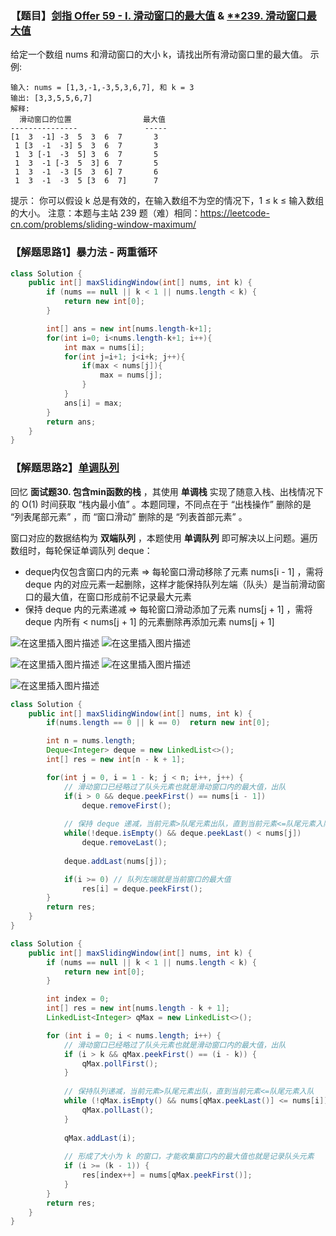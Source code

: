 ### 【题目】[剑指 Offer 59 - I. 滑动窗口的最大值](https://leetcode-cn.com/problems/hua-dong-chuang-kou-de-zui-da-zhi-lcof/) & [**239. 滑动窗口最大值](https://leetcode-cn.com/problems/sliding-window-maximum/)

给定一个数组 nums 和滑动窗口的大小 k，请找出所有滑动窗口里的最大值。
示例:

	输入: nums = [1,3,-1,-3,5,3,6,7], 和 k = 3
	输出: [3,3,5,5,6,7] 
	解释: 
	  滑动窗口的位置                最大值
	---------------               -----
	[1  3  -1] -3  5  3  6  7       3
	 1 [3  -1  -3] 5  3  6  7       3
	 1  3 [-1  -3  5] 3  6  7       5
	 1  3  -1 [-3  5  3] 6  7       5
	 1  3  -1  -3 [5  3  6] 7       6
	 1  3  -1  -3  5 [3  6  7]      7


提示：
你可以假设 k 总是有效的，在输入数组不为空的情况下，1 ≤ k ≤ 输入数组的大小。
注意：本题与主站 239 题（难）相同：https://leetcode-cn.com/problems/sliding-window-maximum/

### 【解题思路1】暴力法 - 两重循环

```java
class Solution {
    public int[] maxSlidingWindow(int[] nums, int k) {
        if (nums == null || k < 1 || nums.length < k) {
            return new int[0];
        }

        int[] ans = new int[nums.length-k+1];
        for(int i=0; i<nums.length-k+1; i++){
            int max = nums[i];
            for(int j=i+1; j<i+k; j++){
                if(max < nums[j]){
                    max = nums[j];
                }
            }
            ans[i] = max;
        }
        return ans;
    }
}
```

### 【解题思路2】[单调队列](https://leetcode-cn.com/problems/hua-dong-chuang-kou-de-zui-da-zhi-lcof/solution/mian-shi-ti-59-i-hua-dong-chuang-kou-de-zui-da-1-6/)
回忆 **面试题30. 包含min函数的栈** ，其使用 **单调栈** 实现了随意入栈、出栈情况下的 O(1) 时间获取 “栈内最小值” 。本题同理，不同点在于 “出栈操作” 删除的是 “列表尾部元素” ，而 “窗口滑动” 删除的是 “列表首部元素” 。

窗口对应的数据结构为 **双端队列** ，本题使用 **单调队列** 即可解决以上问题。遍历数组时，每轮保证单调队列 deque：

- deque内仅包含窗口内的元素 ⇒ 每轮窗口滑动移除了元素 nums[i - 1] ，需将 deque 内的对应元素一起删除，这样才能保持队列左端（队头）是当前滑动窗口的最大值，在窗口形成前不记录最大元素
- 保持 deque 内的元素递减 ⇒ 每轮窗口滑动添加了元素 nums[j + 1] ，需将 deque 内所有 < nums[j + 1] 的元素删除再添加元素 nums[j + 1]

![在这里插入图片描述](https://img-blog.csdnimg.cn/20200911105751849.png?x-oss-process=image/watermark,type_ZmFuZ3poZW5naGVpdGk,shadow_10,text_aHR0cHM6Ly9ibG9nLmNzZG4ubmV0L1h1bkNpeQ==,size_16,color_FFFFFF,t_70#pic_center)
![在这里插入图片描述](https://img-blog.csdnimg.cn/20200911105801437.png?x-oss-process=image/watermark,type_ZmFuZ3poZW5naGVpdGk,shadow_10,text_aHR0cHM6Ly9ibG9nLmNzZG4ubmV0L1h1bkNpeQ==,size_16,color_FFFFFF,t_70#pic_center)

![在这里插入图片描述](https://img-blog.csdnimg.cn/20200911103729226.png?x-oss-process=image/watermark,type_ZmFuZ3poZW5naGVpdGk,shadow_10,text_aHR0cHM6Ly9ibG9nLmNzZG4ubmV0L1h1bkNpeQ==,size_16,color_FFFFFF,t_70#pic_center)
![在这里插入图片描述](https://img-blog.csdnimg.cn/20200911103807900.png?x-oss-process=image/watermark,type_ZmFuZ3poZW5naGVpdGk,shadow_10,text_aHR0cHM6Ly9ibG9nLmNzZG4ubmV0L1h1bkNpeQ==,size_16,color_FFFFFF,t_70#pic_center)

![在这里插入图片描述](https://img-blog.csdnimg.cn/20200911103752378.png?x-oss-process=image/watermark,type_ZmFuZ3poZW5naGVpdGk,shadow_10,text_aHR0cHM6Ly9ibG9nLmNzZG4ubmV0L1h1bkNpeQ==,size_16,color_FFFFFF,t_70#pic_center)

```java
class Solution {
    public int[] maxSlidingWindow(int[] nums, int k) {
        if(nums.length == 0 || k == 0)  return new int[0];

        int n = nums.length;
        Deque<Integer> deque = new LinkedList<>();
        int[] res = new int[n - k + 1];

        for(int j = 0, i = 1 - k; j < n; i++, j++) {
            // 滑动窗口已经略过了队头元素也就是滑动窗口内的最大值，出队
            if(i > 0 && deque.peekFirst() == nums[i - 1])
                deque.removeFirst(); 
            
            // 保持 deque 递减，当前元素>队尾元素出队，直到当前元素<=队尾元素入队
            while(!deque.isEmpty() && deque.peekLast() < nums[j])
                deque.removeLast(); 
            
            deque.addLast(nums[j]);

            if(i >= 0) // 队列左端就是当前窗口的最大值
                res[i] = deque.peekFirst();
        }
        return res;
    }
}
```

```java
class Solution {
    public int[] maxSlidingWindow(int[] nums, int k) {
        if (nums == null || k < 1 || nums.length < k) {
            return new int[0];
        }

        int index = 0;
        int[] res = new int[nums.length - k + 1];
        LinkedList<Integer> qMax = new LinkedList<>();

        for (int i = 0; i < nums.length; i++) {
            // 滑动窗口已经略过了队头元素也就是滑动窗口内的最大值，出队
            if (i > k && qMax.peekFirst() == (i - k)) {
                qMax.pollFirst();
            }
            
            // 保持队列递减，当前元素>队尾元素出队，直到当前元素<=队尾元素入队
            while (!qMax.isEmpty() && nums[qMax.peekLast()] <= nums[i]) {
                qMax.pollLast();
            }
            
            qMax.addLast(i);
            
            // 形成了大小为 k 的窗口，才能收集窗口内的最大值也就是记录队头元素
            if (i >= (k - 1)) {
                res[index++] = nums[qMax.peekFirst()];
            }
        }
        return res;
    }
}
```